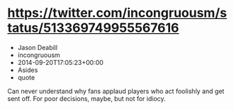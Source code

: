 # https://twitter.com/incongruousm/status/513369749955567616
- Jason Deabill
- incongruousm
- 2014-09-20T17:05:23+00:00
- Asides
- quote

Can never understand why fans applaud players who act foolishly and get sent off. For poor decisions, maybe, but not for idiocy.